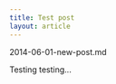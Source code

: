 ```yaml
---
title: Test post
layout: article
---
```


2014-06-01-new-post.md

Testing testing...

<script>
document.write("Hello world!");
</script>